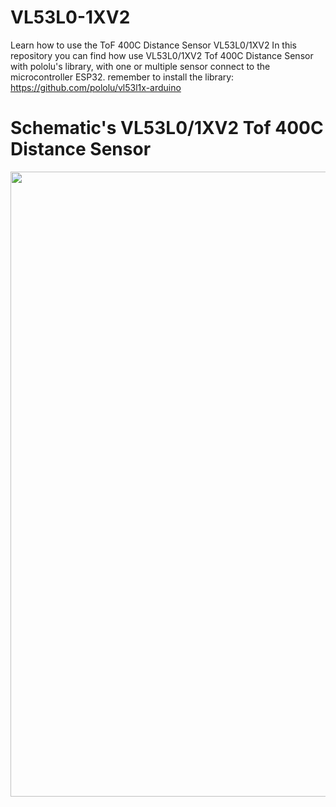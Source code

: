 # VL53L0-1XV2
Learn how to use the ToF 400C Distance Sensor VL53L0/1XV2
In this repository you can find how use VL53L0/1XV2 Tof 400C Distance Sensor with pololu's library, with one or multiple sensor connect to the microcontroller ESP32.
remember to install the library: https://github.com/pololu/vl53l1x-arduino

# Schematic's VL53L0/1XV2 Tof 400C Distance Sensor
<img src="https://github.com/user-attachments/assets/8fa5b634-c322-4bcd-8dd3-98d377bbd6f2" width="1000">
